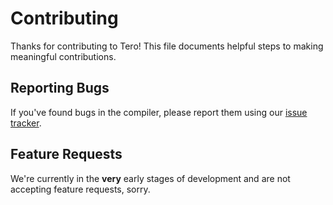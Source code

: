 # Contributing

Thanks for contributing to Tero! This file documents helpful steps to making meaningful contributions.

## Reporting Bugs

If you've found bugs in the compiler, please report them using our [issue tracker](https://github.com/terolang/tero/issues).

## Feature Requests

We're currently in the __very__ early stages of development and are not accepting feature requests, sorry.
